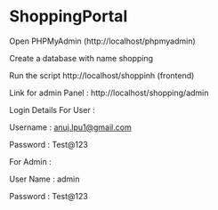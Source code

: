 # ShoppingPortal
Open PHPMyAdmin (http://localhost/phpmyadmin)

 Create a database with name shopping

Run the script http://localhost/shoppinh (frontend)

 Link for admin Panel : http://localhost/shopping/admin

Login Details For User :

Username : anuj.lpu1@gmail.com

Password : Test@123

For Admin :

User Name : admin

Password : Test@123
